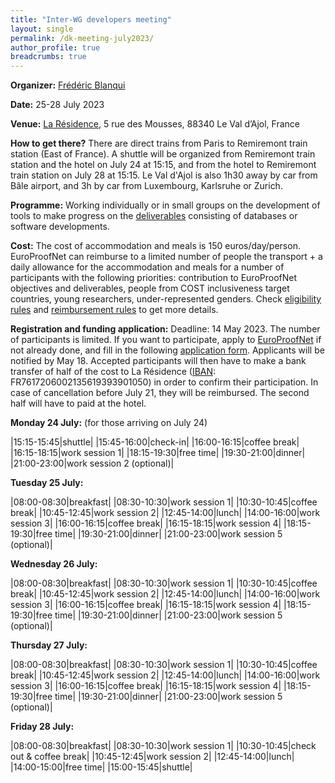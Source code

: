 ```yaml
---
title: "Inter-WG developers meeting"
layout: single
permalink: /dk-meeting-july2023/
author_profile: true
breadcrumbs: true
---
```


**Organizer:** [Frédéric Blanqui](https://blanqui.gitlabpages.inria.fr/)

**Date:** 25-28 July 2023

**Venue:** [La Résidence](https://la-residence.com/), 5 rue des Mousses, 88340 Le Val d’Ajol, France

**How to get there?** There are direct trains from Paris to Remiremont train station (East of France). A shuttle will be organized from Remiremont train station and the hotel on July 24 at 15:15, and from the hotel to Remiremont train station on July 28 at 15:15. Le Val d'Ajol is also 1h30 away by car from Bâle airport, and 3h by car from Luxembourg, Karlsruhe or Zurich.

**Programme:** Working individually or in small groups on the development of tools to make progress on the [deliverables](../deliverables) consisting of databases or software developments.

**Cost:** The cost of accommodation and meals is 150 euros/day/person. EuroProofNet can reimburse to a limited number of people the transport + a daily allowance for the accommodation and meals for a number of participants with the following priorities: contribution to EuroProofNet objectives and deliverables, people from COST inclusiveness target countries, young researchers, under-represented genders. Check [eligibility rules](https://europroofnet.github.io/eligibility/) and [reimbursement rules](https://europroofnet.github.io/reimbursement-rules/) to get more details.

**Registration and funding application:** Deadline: 14 May 2023. The number of participants is limited. If you want to participate, apply to [EuroProofNet](https://e-services.cost.eu/action/CA20111/working-groups/apply) if not already done, and fill in the following [application form](https://forms.gle/xXNP9jneVwhTTFNW6). Applicants will be notified by May 18. Accepted participants will then have to make a bank transfer of half of the cost to La Résidence ([IBAN](./IBAN-Résidence.png): FR7617206002135619393901050) in order to confirm their participation. In case of cancellation before July 21, they will be reimbursed. The second half will have to paid at the hotel.

<!--
**Participants:**
[Frédéric Blanqui](https://blanqui.gitlabpages.inria.fr/),
Michael Färber,
[Jesper Cockx](https://jesper.sikanda.be/),
[Thiago Felicissimo](http://www.lsv.fr/~felicissimo/),
[Predrag Janičić](http://poincare.matf.bg.ac.rs/~janicic/),
[Julien Narboux](https://dpt-info.di.unistra.fr/~narboux/),
Théo Winterhalter,
Claude Stolze,
[Amélie Ledein](https://lmf.cnrs.fr/Perso/AmelieLedein),
François Thiré,
[Bruno Barras](http://www.lix.polytechnique.fr/~barras/),
[Gilles Dowek](http://www.lsv.fr/~dowek/)

<!--
[ekstraskto](https://github.com/Deducteam/ekstrakto)
[skonverto](https://github.com/Deducteam/skonverto)
[universo](https://github.com/Deducteam/universo)
-->

**Monday 24 July:** (for those arriving on July 24)

|15:15-15:45|shuttle|
|15:45-16:00|check-in|
|16:00-16:15|coffee break|
|16:15-18:15|work session 1|
|18:15-19:30|free time|
|19:30-21:00|dinner|
|21:00-23:00|work session 2 (optional)|

**Tuesday 25 July:**

|08:00-08:30|breakfast|
|08:30-10:30|work session 1|
|10:30-10:45|coffee break|
|10:45-12:45|work session 2|
|12:45-14:00|lunch|
|14:00-16:00|work session 3|
|16:00-16:15|coffee break|
|16:15-18:15|work session 4|
|18:15-19:30|free time|
|19:30-21:00|dinner|
|21:00-23:00|work session 5 (optional)|

**Wednesday 26 July:**

|08:00-08:30|breakfast|
|08:30-10:30|work session 1|
|10:30-10:45|coffee break|
|10:45-12:45|work session 2|
|12:45-14:00|lunch|
|14:00-16:00|work session 3|
|16:00-16:15|coffee break|
|16:15-18:15|work session 4|
|18:15-19:30|free time|
|19:30-21:00|dinner|
|21:00-23:00|work session 5 (optional)|

**Thursday 27 July:**

|08:00-08:30|breakfast|
|08:30-10:30|work session 1|
|10:30-10:45|coffee break|
|10:45-12:45|work session 2|
|12:45-14:00|lunch|
|14:00-16:00|work session 3|
|16:00-16:15|coffee break|
|16:15-18:15|work session 4|
|18:15-19:30|free time|
|19:30-21:00|dinner|
|21:00-23:00|work session 5 (optional)|

**Friday 28 July:**

|08:00-08:30|breakfast|
|08:30-10:30|work session 1|
|10:30-10:45|check out & coffee break|
|10:45-12:45|work session 2|
|12:45-14:00|lunch|
|14:00-15:00|free time|
|15:00-15:45|shuttle|
